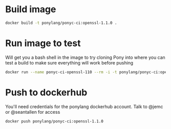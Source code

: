 # Build image

```bash
docker build -t ponylang/ponyc-ci:openssl-1.1.0 .
```

# Run image to test

Will get you a bash shell in the image to try cloning Pony into where you can test a build to make sure everything will work before pushing

```bash
docker run --name ponyc-ci-openssl-110 --rm -i -t ponylang/ponyc-ci:openssl-1.1.0 bash
```

# Push to dockerhub

You'll need credentials for the ponylang dockerhub account. Talk to @jemc or @seantallen for access

```bash
docker push ponylang/ponyc-ci:openssl-1.1.0
```
